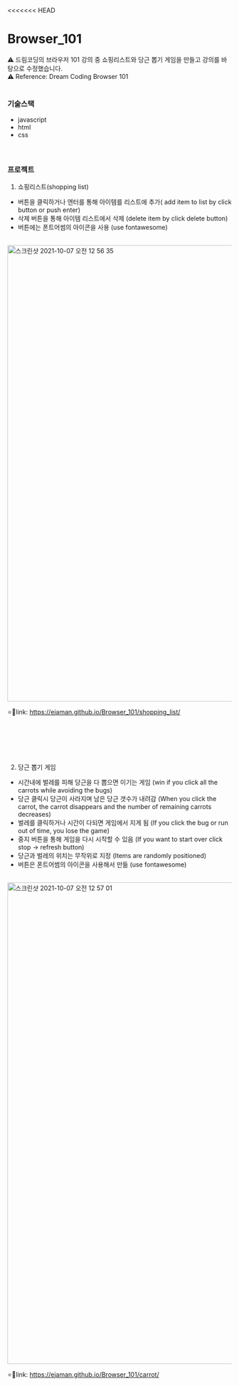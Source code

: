 <<<<<<< HEAD
# Browser_101

⚠️ 드림코딩의 브라우저 101 강의 중 쇼핑리스트와 당근 뽑기 게임을 만들고 강의를 바탕으로 수정했습니다.<br />
⚠️ Reference: Dream Coding Browser 101
<br /><br />

### 기술스택
+ javascript
+ html
+ css
<br /><br /><br />


### 프로젝트
1. 쇼핑리스트(shopping list)
+ 버튼을 클릭하거나 엔터를 통해 아이템를 리스트에 추가( add item to list by click button or push enter)
+ 삭제 버튼을 통해 아이템 리스트에서 삭제 (delete item by click delete button)
+ 버튼에는 폰트어썸의 아이콘을 사용 (use fontawesome)
<br />
<img width="1026" alt="스크린샷 2021-10-07 오전 12 56 35" src="https://user-images.githubusercontent.com/82802784/136240916-67573710-4e5b-4ade-be19-c9ce0f0c58ad.png">

⭐️🔗link: https://ejaman.github.io/Browser_101/shopping_list/
<br /><br /><br /><br /><br /><br />



2. 당근 뽑기 게임
+ 시간내에 벌레를 피해 당근을 다 뽑으면 이기는 게임 (win if you click all the carrots while avoiding the bugs)
+ 당근 클릭시 당근이 사라지며 남은 당근 갯수가 내려감 (When you click the carrot, the carrot disappears and the number of remaining carrots decreases)
+ 벌레를 클릭하거나 시간이 다되면 게임에서 지게 됨 (If you click the bug or run out of time, you lose the game)
+ 중지 버튼을 통해 게임을 다시 시작할 수 있음 (If you want to start over click stop -> refresh button)
+ 당근과 벌레의 위치는 무작위로 지정 (Items are randomly positioned)
+ 버튼은 폰트어썸의 아이콘을 사용해서 만듦 (use fontawesome)
<br />
<img width="1083" alt="스크린샷 2021-10-07 오전 12 57 01" src="https://user-images.githubusercontent.com/82802784/136240911-1c140cba-004c-4294-808f-9b12db910a98.png">

⭐️🔗link: https://ejaman.github.io/Browser_101/carrot/
<br /><br /><br /><br />

